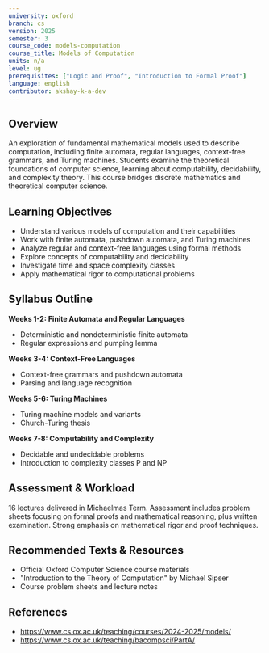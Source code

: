 ```yaml
---
university: oxford
branch: cs
version: 2025
semester: 3
course_code: models-computation
course_title: Models of Computation
units: n/a
level: ug
prerequisites: ["Logic and Proof", "Introduction to Formal Proof"]
language: english
contributor: akshay-k-a-dev
---
```


## Overview

An exploration of fundamental mathematical models used to describe computation, including finite automata, regular languages, context-free grammars, and Turing machines. Students examine the theoretical foundations of computer science, learning about computability, decidability, and complexity theory. This course bridges discrete mathematics and theoretical computer science.

## Learning Objectives

- Understand various models of computation and their capabilities
- Work with finite automata, pushdown automata, and Turing machines
- Analyze regular and context-free languages using formal methods
- Explore concepts of computability and decidability
- Investigate time and space complexity classes
- Apply mathematical rigor to computational problems

## Syllabus Outline

**Weeks 1-2: Finite Automata and Regular Languages**
- Deterministic and nondeterministic finite automata
- Regular expressions and pumping lemma

**Weeks 3-4: Context-Free Languages**
- Context-free grammars and pushdown automata
- Parsing and language recognition

**Weeks 5-6: Turing Machines**
- Turing machine models and variants
- Church-Turing thesis

**Weeks 7-8: Computability and Complexity**
- Decidable and undecidable problems
- Introduction to complexity classes P and NP

## Assessment & Workload

16 lectures delivered in Michaelmas Term. Assessment includes problem sheets focusing on formal proofs and mathematical reasoning, plus written examination. Strong emphasis on mathematical rigor and proof techniques.

## Recommended Texts & Resources

- Official Oxford Computer Science course materials
- "Introduction to the Theory of Computation" by Michael Sipser
- Course problem sheets and lecture notes

## References

- https://www.cs.ox.ac.uk/teaching/courses/2024-2025/models/
- https://www.cs.ox.ac.uk/teaching/bacompsci/PartA/
